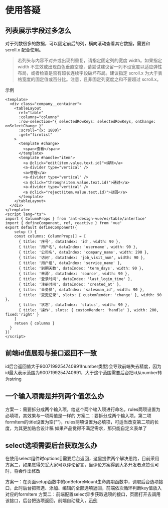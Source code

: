 # 使用答疑

## 列表展示字段过多怎么

对于列数很多的数据，可以固定前后的列，横向滚动查看其它数据，需要和 scroll.x 配合使用。

> 若列头与内容不对齐或出现列重复，请指定固定列的宽度 width。如果指定 width 不生效或出现白色垂直空隙，请尝试建议留一列不设宽度以适应弹性布局，或者检查是否有超长连续字段破坏布局。建议指定 scroll.x 为大于表格宽度的固定值或百分比。注意，且非固定列宽度之和不要超过 scroll.x。

示例

```vue
<template>
  <div class="company__container">
    <tableLayout
      ref="table"
      :columns="columns"
      :row-selection="{ selectedRowKeys: selectedRowKeys, onChange: onSelectChange }"
      :scroll="{x: 1800}"
      :get="firmlist"
    >
      <template #change>
        <span>查看</span>
      </template>
      <template #handle="item">
        <a @click="edit(item.value.text.id)">编辑</a>
        <a-divider type="vertical" />
        <a>管理</a>
        <a-divider type="vertical" />
        <a @click="through(item.value.text.id)">通过</a>
        <a-divider type="vertical" />
        <a @click="reject(item.value.text.id)">驳回</a>
      </template>
    </tableLayout>
  </div>
</template>
<script lang="ts">
import { ColumnProps } from 'ant-design-vue/es/table/interface'
import { defineComponent, ref, reactive } from 'vue'
export default defineComponent({
	setup () {
  	const columns: ColumnProps[] = [ 
      { title: '序号', dataIndex: 'id', width: 90 },
      { title: '用户名', dataIndex: 'username', width: 90 },
      { title: '公司名', dataIndex: 'company_name', width: 290 },
      { title: '访问', dataIndex: 'job_visit_num', width: 90 },
      { title: '用户组', dataIndex: 'service_name' },
      { title: '到期天数', dataIndex: 'term_days', width: 90 },
      { title: '来源', dataIndex: 'source', width: 90 },
      { title: '登录时间', dataIndex: 'last_login_time' },
      { title: '注册时间', dataIndex: 'created_at' },
      { title: '业务员', dataIndex: 'salesman_id', width: 90 },
      { title: '变更记录', slots: { customRender: 'change' }, width: 90 },
      { title: '状态', dataIndex: 'status', width: 90 },
      { title: '操作', slots: { customRender: 'handle' }, width: 200, fixed:'right' }
    ]
    retuen { columns }
  }
})
</script>

```

## 前端id值展现与接口返回不一致

id后台返回值大于9007199254740991(number类型)会导致前端失去精度，因为id最大表示范围为9007199254740991，大于这个范围需要后台把id从number转为string​

## 一个输入项需是并列两个值怎么办

方案一：需要拆分成两个输入项，给这个两个输入项进行命名，rules两项设置为必填项，其效果与一项两值是一样的 方案二：要拆分成两个输入项，第二项formItem的title设置为空("")，rules两项设置为必填项，可适当改变第二项的长度，为其更加贴合设计稿 如果产品觉得不满足需求，那只能自定义表单了​

## select选项需要后台获取怎么办

在使用select组件时options[]需要后台返回，这里提供两个解决思路，目前采用方案二，如果觉得欠妥大家可以评论留言，当评论方案得到大多开发者点赞认可时，将会作出修改​

方案一：在页面setup函数中的onBeforeMount生命周期函数中，调取后台选项接口，此时后台把筛选、添加、编辑的全部选项返回，前端依次循环判断key值放入对应的formItem 方案二：前端配置select异步获取选项的接口，页面打开去调用该接口，后台把选项返回，前端自动载入，[示例](https://jiale.yuque.com/staff-xt6vt5/skpsgx/exl9sx#tnUWN)